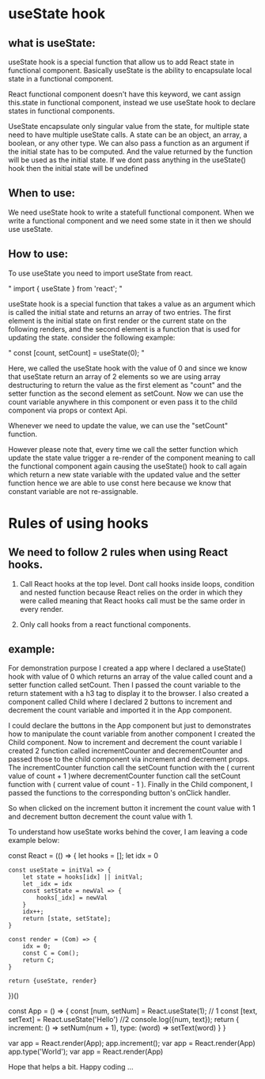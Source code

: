 # useState hook

## what is useState:

useState hook is a special function that allow us to add React state in functional component. Basically useState is the ability to encapsulate local state in a functional component.

React functional component doesn't have this keyword, we cant assign this.state in functional component, instead we use useState hook to declare states in functional components.

UseState encapsulate only singular value from the state, for multiple state need to have multiple useState calls. A state can be an object, an array, a boolean, or any other type. We can also pass a function as an argument if the initial state has to be computed. And the value returned by the function will be used as the initial state. If we dont pass anything in the useState() hook then the initial state will be undefined


## When to use:

We need useState hook to write a statefull functional component. When we write a functional component and we need some state in it then we should use useState.

## How to use:

To use useState you need to import useState from react.

" import { useState } from 'react'; "

useState hook is a special function that takes a value as an argument which is called the initial state and returns an array of two entries. The first element is the initial state on first render or the current state on the following renders, and the second element is a function that is used for updating the state. consider the following example:
  
  " const [count, setCount] = useState(0); "

Here, we called the useState hook with the value of 0 and since we know that useState return an array of 2 elements so we are using array destructuring to return the value as the first element as "count" and the setter function as the second element as setCount. Now we can use the count variable anywhere in this component or even pass it to the child component via props or context Api.

Whenever we need to update the value, we can use the "setCount" function.
  
However please note that, every time we call the setter function which update the state value trigger a re-render of the component meaning to call the functional component again causing the useState() hook to call again which return a new state variable with the updated value and the setter function hence we are able to use const here because we know that constant variable are not re-assignable.

# Rules of using hooks

## We need to follow 2 rules when using React hooks.

1. Call React hooks at the top level. Dont call hooks inside loops, condition and nested function because React relies on the order in which they were called meaning that React hooks call must be the same order in every render.
  
2. Only call hooks from a react functional components.

## example:

For demonstration purpose I created a app where I declared a useState() hook with value of 0 which returns an array of the value called count and a setter function called setCount. Then I passed the count variable to the return statement with a h3 tag to display it to the browser. I also created a component called Child where I declared 2 buttons to increment and decrement the count variable and imported it in the App component.

I could declare the buttons in the App component but just to demonstrates how to manipulate the count variable from another component I created the Child component. Now to increment and decrement the count variable I created 2 function called incrementCounter and decrementCounter and passed those to the child component via increment and decrement props. The incrementCounter function call the setCount function with the ( current value of count + 1 )where decrementCounter function call the setCount function with ( current value of count - 1 ). Finally in the Child component, I passed the functions to the corresponding button's onClick handler.

So when clicked on the increment button it increment the count value with 1 and decrement button decrement the count value with 1.

To understand how useState works behind the cover, I am leaving a code example below:

const React = (() => {
    let hooks = [];
    let idx = 0
        
    const useState = initVal => {
        let state = hooks[idx] || initVal;
        let _idx = idx
        const setState = newVal => {
            hooks[_idx] = newVal
        }
        idx++;
        return [state, setState];
    }

    const render = (Com) => {
        idx = 0;
        const C = Com();
        return C;
    }

    return {useState, render}
})()

const App = () => {
    const [num, setNum] = React.useState(1); // 1
    const [text, setText] = React.useState('Hello') //2
    console.log({num, text});
    return {
        increment: () => setNum(num + 1),
        type: (word) => setText(word)
    }
}

var app = React.render(App);
app.increment();
var app = React.render(App)
app.type('World');
var app = React.render(App)


Hope that helps a bit.
Happy coding ...
